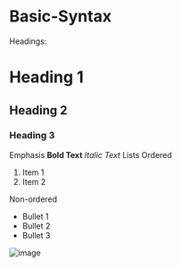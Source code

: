 # Basic-Syntax


Headings:
# Heading 1
## Heading 2
### Heading 3
Emphasis
**Bold Text**
_Italic Text_
Lists
Ordered
1. Item 1
2. Item 2
   
Non-ordered
- Bullet 1
- Bullet 2
- Bullet 3
  
![image]([A3.png](https://www.bleepstatic.com/content/hl-images/2022/04/08/GitHub__headpic.jpg))

